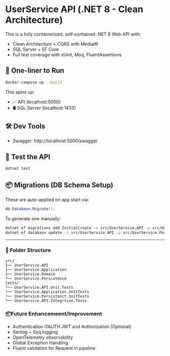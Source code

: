 # UserService API (.NET 8 - Clean Architecture)

This is a fully containerized, self-contained .NET 8 Web API with:
- Clean Architecture + CQRS with MediatR
- SQL Server + EF Core
- Full test coverage with xUnit, Moq, FluentAssertions

## 🚀 One-liner to Run

```bash
docker-compose up --build
```

This spins up:
- ✅ API (localhost:5000)
- 🛢️ SQL Server (localhost:1433)

## 🛠️ Dev Tools

- Swagger: http://localhost:5000/swagger

## 🧪 Test the API

```bash
dotnet test
```


## 📦 Migrations (DB Schema Setup)

These are auto-applied on app start via:

```csharp
db.Database.Migrate();
```

To generate one manually:

```bash
dotnet ef migrations add InitialCreate -s src/UserService.API -p src/UserService.Persistence
dotnet ef database update -s src/UserService.API -p src/UserService.Persistence
```

---

### 📁 Folder Structure

```
src/
├── UserService.API
├── UserService.Application
├── UserService.Domain
└── UserService.Persistence
tests/
└── UserService.API.Unit.Tests
└── UserService.Application.UnitTests
└── UserService.Persistenct.UnitTests
└── UserService.API.Integrtion.Tests
```

### 📦Future Enhancemeent/Improvement

- Authentication OAUTH JWT and Authorization (Optional)
- Serilog + Seq logging
- OpenTelemetry observability
- Global Exception Handling
- Fluent validation for Requent in pipeline